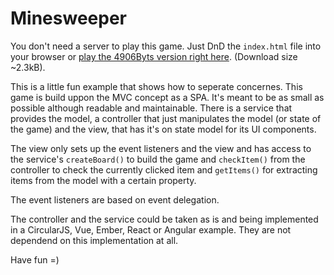 # Minesweeper

You don't need a server to play this game. Just DnD the `index.html` file into your browser or [play the 4906Byts version right here](https://htmlpreview.github.io/?https://github.com/PitPik/minesweeper/blob/master/index.min.html). (Download size ~2.3kB).

This is a little fun example that shows how to seperate concernes. This game is build uppon the MVC concept as a SPA. It's meant to be as small as possible although readable and maintainable.
There is a service that provides the model, a controller that just manipulates the model (or state of the game) and the view, that has it's on state model for its UI components.

The view only sets up the event listeners and the view and has access to the service's ```createBoard()``` to build the game and ```checkItem()``` from the controller to check the currently clicked item and ```getItems()``` for extracting items from the model with a certain property.

The event listeners are based on event delegation.

The controller and the service could be taken as is and being implemented in a CircularJS, Vue, Ember, React or Angular example. They are not dependend on this implementation at all.

Have fun =)
